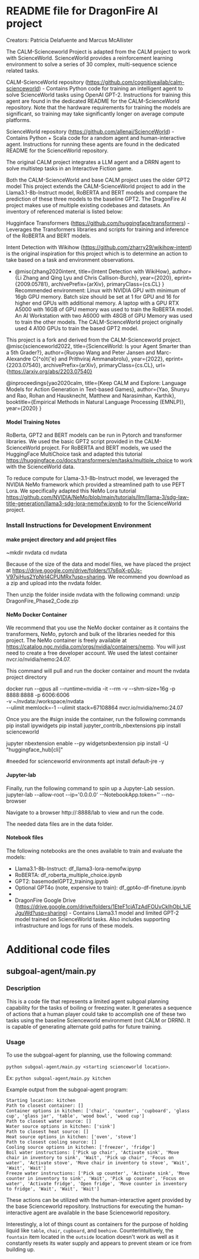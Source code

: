 # README file for DragonFire AI project
Creators: Patricia Delafuente and Marcus McAllister


The CALM-Scienceworld Project is adapted from the CALM project to work with ScienceWorld. ScienceWorld provides a reinforcement learning environment to solve a series of 30 complex, multi-sequence science related tasks. 

CALM-ScienceWorld repository (https://github.com/cognitiveailab/calm-scienceworld) - Contains Python code for training an intelligent agent to solve ScienceWorld tasks using OpenAI GPT-2.  Instructions for training this agent are found in the dedicated README for the CALM-ScienceWorld repository.  Note that the hardware requirements for training the models are significant, so training may take significantly longer on average compute platforms.

ScienceWorld repository (https://github.com/allenai/ScienceWorld) - Contains Python + Scala code for a random agent and human-interactive agent.  Instructions for running these agents are found in the dedicated README for the ScienceWorld repository.

The original CALM project integrates a LLM agent and a DRRN agent to solve multistep tasks in an Interactive Fiction game. 

Both the CALM-ScienceWorld and base CALM project uses the older GPT2 model  This project extends the CALM-ScienceWorld project to add in the Llama3.1-8b-Instruct model, RoBERTA and BERT models and compare the prediction of these three models to the baseline GPT2. 
The DragonFire AI project makes use of multiple existing codebases and datasets.  An inventory of referenced material is listed below:

Hugginface Transformers (https://github.com/huggingface/transformers) - Leverages the Transformers libraries and scripts for training and inference of the RoBERTA and BERT models.

Intent Detection with Wikihow (https://github.com/zharry29/wikihow-intent) is the original inspiration for this project which is to determine an action to take based on a task and environment observations. 
- @misc{zhang2020intent,
    title={Intent Detection with WikiHow},
    author={Li Zhang and Qing Lyu and Chris Callison-Burch},
    year={2020},
    eprint={2009.05781},
    archivePrefix={arXiv},
    primaryClass={cs.CL}
}
Recommended environment:
Linux with NVIDIA GPU with minimum of 16gb GPU memory.  Batch size should be set at 1 for GPU and 16 for higher end GPUs with additional memory. A laptop with a GPU RTX A5000 with 16GB of GPU memory was used to train the RoBERTA model.  An AI Workstation with two A6000 with 48GB of GPU Memory was used to train the other models.  The CALM-ScienceWorld project originally used 4 A100 GPUs to train the based GPT2 model.  

This project is a fork and derived from the CALM-Scienceworld project.  
@misc{scienceworld2022,
    title={ScienceWorld: Is your Agent Smarter than a 5th Grader?},
    author={Ruoyao Wang and Peter Jansen and Marc-Alexandre C{\^o}t{\'e} and Prithviraj Ammanabrolu},
    year={2022},
    eprint={2203.07540},
    archivePrefix={arXiv},
    primaryClass={cs.CL},
    url={https://arxiv.org/abs/2203.07540}

@inproceedings{yao2020calm,
    title={Keep CALM and Explore: Language Models for Action Generation in Text-based Games},
    author={Yao, Shunyu and Rao, Rohan and Hausknecht, Matthew and Narasimhan, Karthik},
    booktitle={Empirical Methods in Natural Language Processing (EMNLP)},
    year={2020}
}


#### Model Training Notes

RoBerta, GPT2 and BERT models can be run in Pytorch and transformer libraries. We used the basic GPT2 script provided in the CALM-ScienceWorld project.  For RoBERTA and BERT models, we used the HuggingFace MultiChoice task and adapted this tutorial https://huggingface.co/docs/transformers/en/tasks/multiple_choice to work with the ScienceWorld data.

To reduce compute for Llama-3.1-8b-Instruct model, we leveraged the NVIDIA NeMo framework which provided a streamlined path to use PEFT Lora.  We specifically adapted this NeMo Lora tutorial https://github.com/NVIDIA/NeMo/blob/main/tutorials/llm/llama-3/sdg-law-title-generation/llama3-sdg-lora-nemofw.ipynb to for the ScienceWorld project. 

### Install Instructions for Development Environment 
#### make project directory and add project files
~mkdir nvdata
cd nvdata 

Because of the size of the data and model files, we have placed the project at https://drive.google.com/drive/folders/17s6qX-p0Js-V97sjHus2YpNrl4CPUMRx?usp=sharing.  We recommend you download as a zip and upload into the nvdata folder. 

Then unzip the folder inside nvdata with the following command:
unzip DragonFire_Phase2_Code.zip

#### NeMo Docker Container
We recommend that you use the NeMo docker container as it contains the transformers, NeMo, pytorch and bulk of the libraries needed for this project.  The NeMo container is freely available at https://catalog.ngc.nvidia.com/orgs/nvidia/containers/nemo.  You will just need to create a free developer account.  We used the latest container nvcr.io/nvidia/nemo:24.07.

This command will pull and run the docker container and mount the nvdata project directory

docker run --gpus all --runtime=nvidia -it --rm -v --shm-size=16g -p 8888:8888 -p 6006:6006 \
 -v ~/nvdata:/workspace/nvdata \
--ulimit memlock=-1 --ulimit stack=67108864 nvcr.io/nvidia/nemo:24.07

Once you are the #sign inside the container, run the following commands
pip install ipywidgets
pip install jupyter_contrib_nbextensions
pip install scienceworld

jupyter nbextension enable --py widgetsnbextension
pip install -U "huggingface_hub[cli]"

#needed for scienceworld environments
apt install default-jre -y

#### Jupyter-lab
Finally, run the following command to spin up a Jupyter-Lab session.
jupyter-lab --allow-root --ip='0.0.0.0' --NotebookApp.token='' --no-browser

Navigate to a browser http://<ip or localhost>:8888/lab to view and run the code.

The needed data files are in the data folder.  

#### Notebook files
The following notebooks are the ones available to train and evaluate the models:  
- Llama3.1-8b-Instruct: df_llama3-lora-nemofw.ipynp
- RoBERTA: df_roberta_multiple_choice.ipynb
- GPT2: basemodelGPT2_training.ipynb
- Optional GPT4o (note, expensive to train): df_gpt4o-df-finetune.ipynb
- 
- DragonFire Google Drive (https://drive.google.com/drive/folders/1EteF1cjATzAdFOUvCkIhObi_1JEJguWd?usp=sharing) - Contains Llama3.1 model and limited GPT-2 model trained on ScienceWorld tasks.  Also includes supporting infrastructure and logs for runs of these models.  

# Additional code files
## subgoal-agent/main.py
### Description
This is a code file that represents a limited agent subgoal planning capability for the tasks of boiling or freezing water.  It generates a sequence of actions that a human player could take to accomplish one of these two tasks using the baseline Scienceworld environment (not CALM or DRRN).  It is capable of generating alternate gold paths for future training.

### Usage
To use the subgoal-agent for planning, use the following command:

`python subgoal-agent/main.py <starting scienceworld location>`.

Ex: `python subgoal-agent/main.py kitchen`

Example output from the subgoal-agent program:
```
Starting location: kitchen
Path to closest container: []
Container options in kitchen: ['chair', 'counter', 'cupboard', 'glass cup', 'glass jar', 'table', 'wood bowl', 'wood cup']
Path to closest water source: []
Water source options in kitchen: ['sink']
Path to closest heat source: []
Heat source options in kitchen: ['oven', 'stove']
Path to closest cooling source: []
Cooling source options in kitchen: ['freezer', 'fridge']
Boil water instructions: ['Pick up chair', 'Activate sink', 'Move chair in inventory to sink', 'Wait', 'Pick up chair', 'Focus on water', 'Activate stove', 'Move chair in inventory to stove', 'Wait', 'Wait', 'Wait']
Freeze water instructions: ['Pick up counter', 'Activate sink', 'Move counter in inventory to sink', 'Wait', 'Pick up counter', 'Focus on water', 'Activate fridge', 'Open fridge', 'Move counter in inventory to fridge', 'Wait', 'Wait', 'Wait']
```

These actions can be utilized with the human-interactive agent provided by the base Scienceworld repository.  Instructions for executing the human-interactive agent are available in the base Scienceworld repository.

Interestingly, a lot of things count as containers for the purpose of holding liquid like `table`, `chair`, `cupboard`, and `beehive`.  Counterintuitively, the `fountain` item located in the `outside` location doesn't work as well as it constantly resets its water supply and appears to prevent steam or ice from building up.
